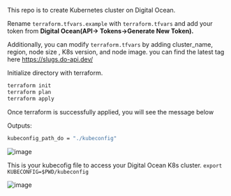 This repo is to create Kubernetes cluster on Digital Ocean.

Rename `terraform.tfvars.example` with `terraform.tfvars` and add your token from **Digital Ocean(API-> Tokens->Generate New Token).**

Additionally, you can modify `terraform.tfvars` by adding cluster_name, region, node size , K8s version, and node image.
you can find the latest tag here https://slugs.do-api.dev/

  
Initialize directory with terraform.

  ```bash
terraform init 
terraform plan
terraform apply
```

Once terraform is successfully applied, you will see the message below

  Outputs:
  ```bash
  kubeconfig_path_do = "./kubeconfig"
```
![image](https://github.com/amolvkharche/digitalOceank8s/assets/83961171/18e0bcd9-a391-4980-9734-06876f52796c)

This is your kubecofig file to access your Digital Ocean K8s cluster.
   `export KUBECONFIG=$PWD/kubeconfig`

![image](https://github.com/amolvkharche/digitalOceank8s/assets/83961171/dc16955f-eec8-4f24-ba5f-ffdc8bb74728)
